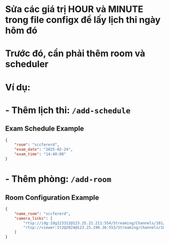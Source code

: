 # Sửa các giá trị HOUR và MINUTE trong file configx để lấy lịch thi ngày hôm đó 
# Trước đó, cần phải thêm room và scheduler
# Ví dụ:

# - Thêm lịch thi: `/add-schedule`


## Exam Schedule Example

```json
{
    "room": "sccfererd",
    "exam_date": "2025-02-24",
    "exam_time": "14:40:00"
}
```
# - Thêm phòng: `/add-room`


## Room Configuration Example

```json
{
    "name_room": "sccfererd",
    "camera_links": [
        "rtsp://idg:Idg123312@123.25.21.211:554/Streaming/Channels/101/",
        "rtsp://viewer:It2@2024@123.25.190.36:553/Streaming/channels/101"
    ]
}
```

